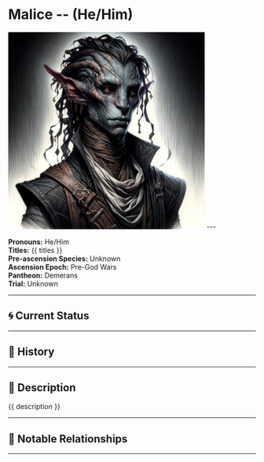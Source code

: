 # Malice  --  (He/Him)

<!-- Optional  -->
<img src="Malice.jpg" alt="Malice" style="width:400px;"/>
---

**Pronouns:** He/Him  
**Titles:** {{ titles }}  
**Pre-ascension Species:** Unknown  
**Ascension Epoch:** Pre-God Wars  
**Pantheon:** Demerans  
**Trial:** Unknown

---

## 🌀 Current Status


---

## 📜 History


---

## 🧠 Description
{{ description }}

---

## 🧩 Notable Relationships

---
